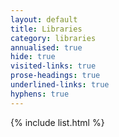 ```yaml
---
layout: default
title: Libraries
category: libraries
annualised: true
hide: true
visited-links: true
prose-headings: true
underlined-links: true
hyphens: true
---
```


{% include list.html %}
